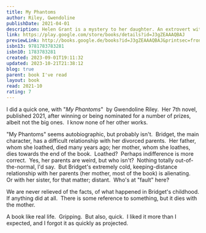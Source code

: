 ```yaml
---  
title: My Phantoms  
author: Riley, Gwendoline  
publishDate: 2021-04-01  
description: Helen Grant is a mystery to her daughter. An extrovert with few friends who has sought intimacy in the wrong places; a twice-divorced mother-of-two now living alone surrounded by her memories, Helen (known to her acquaintances as 'Hen') has always haunted Bridget. Now, Bridget is an academic in her forties. She sees Helen once a year, and considers the problem to be contained. As she looks back on their tumultuous relationship - the performances and small deceptions - she tries to reckon with the cruelties inflicted on both sides. But when Helen makes it clear that she wants more, it seems an old struggle will have to be replayed. From the prize-winning author of First Love, My Phantoms is a bold, heart-stopping portrayal of a failed familial bond, which brings humour, subtlety and new life to the difficult terrain of mothers and daughters.  
link: https://play.google.com/store/books/details?id=J3gZEAAAQBAJ  
previewLink: http://books.google.de/books?id=J3gZEAAAQBAJ&printsec=frontcover&dq=Gwendoline+Riley,+My+Phantoms&hl=&as_pt=BOOKS&cd=1&source=gbs_api  
isbn13: 9781783783281  
isbn10: 1783783281  
created: 2023-09-01T19:11:32  
updated: 2023-10-21T21:38:12  
blog: true  
parent: book I've read  
layout: book  
read: 2021-10  
rating: 7  
---  
```

  
I did a quick one, with "_My Phantoms_"  by Gwendoline Riley.  Her 7th novel, published 2021, after winning or being nominated for a number of prizes, albeit not the big ones.  I know none of her other works.    
  
"My Phantoms" seems autobiographic, but probably isn't.  Bridget, the main character, has a difficult relationship with her divorced parents.  Her father, whom she loathed, died many years ago; her mother, whom she loathes, dies towards the end of the book.  Loathed?  Perhaps indifference is more correct.  Yes, her parents are weird, but who isn't?  Nothing totally out-of-the-normal, I'd say.  But Bridget's extremely cold, keeping-distance relationship with her parents (her mother, most of the book) is alienating.  Or with her sister, for that matter; distant.  Who's at "fault" here?    
  
We are never relieved of the facts, of what happened in Bridget's childhood. If anything did at all.  There is some reference to something, but it dies with the mother.     
  
A book like real life.  Gripping.  But also, quick.  I liked it more than I expected, and I forgot it as quickly as projected.  
